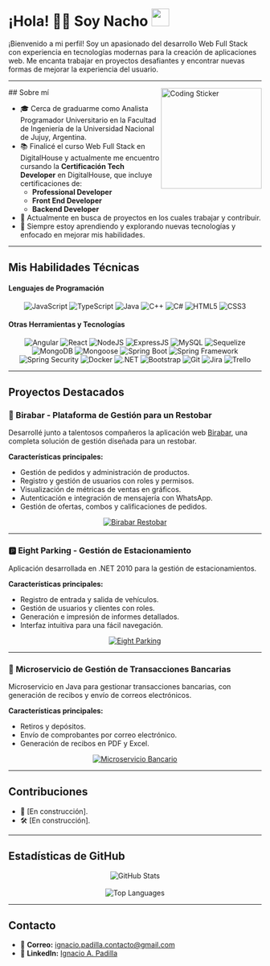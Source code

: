 # ¡Hola! 👨‍💻 Soy Nacho <img src="https://media.giphy.com/media/hvRJCLFzcasrR4ia7z/giphy.gif" width="35">
¡Bienvenido a mi perfil! Soy un apasionado del desarrollo Web Full Stack con experiencia en tecnologías modernas para la creación de aplicaciones web. Me encanta trabajar en proyectos desafiantes y encontrar nuevas formas de mejorar la experiencia del usuario.

---
<img align="right" width=200px alt="Coding Sticker" src="https://media.giphy.com/media/lP8xu5t2DLGG045H8F/giphy.gif" />
## Sobre mí

- 🎓 Cerca de graduarme como Analista Programador Universitario en la Facultad de Ingeniería de la Universidad Nacional de Jujuy, Argentina.  
- 📚 Finalicé el curso Web Full Stack en DigitalHouse y actualmente me encuentro cursando la **Certificación Tech Developer** en DigitalHouse, que incluye certificaciones de:
  - **Professional Developer**  
  - **Front End Developer**  
  - **Backend Developer**  
- 💼 Actualmente en busca de proyectos en los cuales trabajar y contribuir.  
- 🌱 Siempre estoy aprendiendo y explorando nuevas tecnologías y enfocado en mejorar mis habilidades.

---

## Mis Habilidades Técnicas

<h4>Lenguajes de Programación</h4>  
<div align="center">
  <img src="https://img.shields.io/badge/JavaScript-F7DF1E?style=for-the-badge&logo=javascript&logoColor=black" alt="JavaScript"/>
  <img src="https://img.shields.io/badge/TypeScript-007ACC?style=for-the-badge&logo=typescript&logoColor=white" alt="TypeScript"/>
  <img src="https://img.shields.io/badge/Java-ED8B00?style=for-the-badge&logo=java&logoColor=white" alt="Java"/>
  <img src="https://img.shields.io/badge/C++-00599C?style=for-the-badge&logo=c%2B%2B&logoColor=white" alt="C++"/>
  <img src="https://img.shields.io/badge/C%23-239120?style=for-the-badge&logo=c-sharp&logoColor=white" alt="C#"/>
  <img src="https://img.shields.io/badge/HTML5-E34F26?style=for-the-badge&logo=html5&logoColor=white" alt="HTML5"/>
  <img src="https://img.shields.io/badge/CSS3-1572B6?style=for-the-badge&logo=css3&logoColor=white" alt="CSS3"/>
</div>

<h4>Otras Herramientas y Tecnologías</h4>  
<div align="center">
  <img src="https://img.shields.io/badge/Angular-DD0031?style=for-the-badge&logo=angular&logoColor=white" alt="Angular"/>
  <img src="https://img.shields.io/badge/React-61DAFB?style=for-the-badge&logo=react&logoColor=black" alt="React"/>
  <img src="https://img.shields.io/badge/Node.js-339933?style=for-the-badge&logo=node.js&logoColor=white" alt="NodeJS"/>
  <img src="https://img.shields.io/badge/Express.js-000000?style=for-the-badge&logo=express&logoColor=white" alt="ExpressJS"/>
  <img src="https://img.shields.io/badge/MySQL-4479A1?style=for-the-badge&logo=mysql&logoColor=white" alt="MySQL"/>
  <img src="https://img.shields.io/badge/Sequelize-52B0E7?style=for-the-badge&logo=sequelize&logoColor=white" alt="Sequelize"/>
  <img src="https://img.shields.io/badge/MongoDB-4EA94B?style=for-the-badge&logo=mongodb&logoColor=white" alt="MongoDB"/>
  <img src="https://img.shields.io/badge/Mongoose-880000?style=for-the-badge&logo=mongoose&logoColor=white" alt="Mongoose"/>
  <img src="https://img.shields.io/badge/Spring%20Boot-6DB33F?style=for-the-badge&logo=spring-boot&logoColor=white" alt="Spring Boot"/>
  <img src="https://img.shields.io/badge/Spring%20Framework-6DB33F?style=for-the-badge&logo=spring&logoColor=white" alt="Spring Framework"/>
  <img src="https://img.shields.io/badge/Spring%20Security-6DB33F?style=for-the-badge&logo=spring-security&logoColor=white" alt="Spring Security"/>
  <img src="https://img.shields.io/badge/Docker-2496ED?style=for-the-badge&logo=docker&logoColor=white" alt="Docker"/>
  <img src="https://img.shields.io/badge/.NET-512BD4?style=for-the-badge&logo=dotnet&logoColor=white" alt=".NET"/>
  <img src="https://img.shields.io/badge/Bootstrap-7952B3?style=for-the-badge&logo=bootstrap&logoColor=white" alt="Bootstrap"/>
  <img src="https://img.shields.io/badge/Git-F05032?style=for-the-badge&logo=git&logoColor=white" alt="Git"/>
  <img src="https://img.shields.io/badge/Jira-0052CC?style=for-the-badge&logo=jira&logoColor=white" alt="Jira"/>
  <img src="https://img.shields.io/badge/Trello-0052CC?style=for-the-badge&logo=trello&logoColor=white" alt="Trello"/>
</div>

---

## Proyectos Destacados

### 🚀 Birabar - Plataforma de Gestión para un Restobar  
Desarrollé junto a talentosos compañeros la aplicación web [Birabar](https://birabar-frontend.onrender.com/principal), una completa solución de gestión diseñada para un restobar.  

**Características principales:**
- Gestión de pedidos y administración de productos.
- Registro y gestión de usuarios con roles y permisos.
- Visualización de métricas de ventas en gráficos.
- Autenticación e integración de mensajería con WhatsApp.
- Gestión de ofertas, combos y calificaciones de pedidos.

<div align="center">
    <a href="https://github.com/nachopad/birabar-restobar">
        <img src="https://github-readme-stats.vercel.app/api/pin/?username=nachopad&repo=birabar-restobar&theme=tokyonight" alt="Birabar Restobar">
    </a>
</div>

---

### 🅿️ Eight Parking - Gestión de Estacionamiento  
Aplicación desarrollada en .NET 2010 para la gestión de estacionamientos.  

**Características principales:**
- Registro de entrada y salida de vehículos.
- Gestión de usuarios y clientes con roles.
- Generación e impresión de informes detallados.
- Interfaz intuitiva para una fácil navegación.

<div align="center">
    <a href="https://github.com/nachopad/eight-parking-net-2010">
        <img src="https://github-readme-stats.vercel.app/api/pin/?username=nachopad&repo=eight-parking-net-2010&theme=tokyonight" alt="Eight Parking">
    </a>
</div>

---

### 🏦 Microservicio de Gestión de Transacciones Bancarias  
Microservicio en Java para gestionar transacciones bancarias, con generación de recibos y envío de correos electrónicos.  

**Características principales:**
- Retiros y depósitos.
- Envío de comprobantes por correo electrónico.
- Generación de recibos en PDF y Excel.

<div align="center">
    <a href="https://github.com/nachopad/java-banking-transaction-service">
        <img src="https://github-readme-stats.vercel.app/api/pin/?username=nachopad&repo=java-banking-transaction-service&theme=tokyonight" alt="Microservicio Bancario">
    </a>
</div>

---

## Contribuciones  
- 🌟 [En construcción].  
- 🛠️ [En construcción].  

---

## Estadísticas de GitHub

<div align="center">
    <img src="https://github-readme-stats.vercel.app/api?username=nachopad&show_icons=true&theme=tokyonight" alt="GitHub Stats">
    <br><br>
    <img src="https://github-readme-stats.vercel.app/api/top-langs/?username=nachopad&theme=tokyonight" alt="Top Languages">
</div>

---

## Contacto  
- 📧 **Correo:** ignacio.padilla.contacto@gmail.com  
- 💼 **LinkedIn:** [Ignacio A. Padilla](https://www.linkedin.com/in/ignacio-padilla/)
